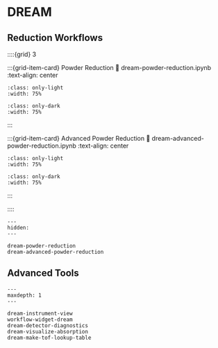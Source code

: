 # DREAM

## Reduction Workflows

::::{grid} 3

:::{grid-item-card} Powder Reduction
:link: dream-powder-reduction.ipynb
:text-align: center

```{image} ../../_static/thumbnails/dream_basic_powder_reduction_light.svg
:class: only-light
:width: 75%
```
```{image} ../../_static/thumbnails/dream_basic_powder_reduction_dark.svg
:class: only-dark
:width: 75%
```
:::

:::{grid-item-card} Advanced Powder Reduction
:link: dream-advanced-powder-reduction.ipynb
:text-align: center

```{image} ../../_static/thumbnails/dream_advanced_powder_reduction_light.svg
:class: only-light
:width: 75%
```
```{image} ../../_static/thumbnails/dream_advanced_powder_reduction_dark.svg
:class: only-dark
:width: 75%
```
:::

::::

```{toctree}
---
hidden:
---

dream-powder-reduction
dream-advanced-powder-reduction
```

## Advanced Tools

```{toctree}
---
maxdepth: 1
---

dream-instrument-view
workflow-widget-dream
dream-detector-diagnostics
dream-visualize-absorption
dream-make-tof-lookup-table
```
